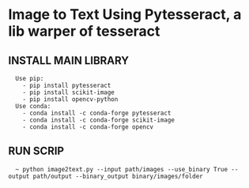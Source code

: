 # Image to Text Using Pytesseract, a lib warper of tesseract

## INSTALL MAIN LIBRARY

```
  Use pip:
    - pip install pytesseract
    - pip install scikit-image
    - pip install opencv-python
  Use conda:
    - conda install -c conda-forge pytesseract
    - conda install -c conda-forge scikit-image
    - conda install -c conda-forge opencv
```
## RUN SCRIP
```
  ~ python image2text.py --input path/images --use_binary True --output path/output --binary_output binary/images/folder
```
